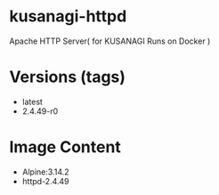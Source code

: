 # kusanagi-httpd

Apache HTTP Server( for KUSANAGI Runs on Docker )

# Versions (tags)

- latest
- 2.4.49-r0

# Image Content

- Alpine:3.14.2
- httpd-2.4.49

